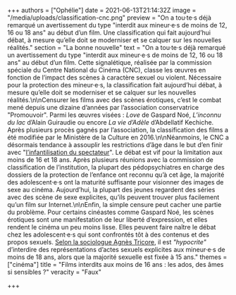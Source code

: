 +++
authors = ["Ophélie"]
date = 2021-06-13T21:14:32Z
image = "/media/uploads/classification-cnc.png"
preview = "On a tou·te·s déjà remarqué un avertissement du type \"interdit aux mineur·e·s de moins de 12, 16 ou 18 ans\" au début d’un film. Une classification qui fait aujourd’hui débat, à mesure qu’elle doit se moderniser et se calquer sur les nouvelles réalités."
section = "La bonne nouvelle"
text = "On a tou·te·s déjà remarqué un avertissement du type \"interdit aux mineur·e·s de moins de 12, 16 ou 18 ans\" au début d’un film. Cette signalétique, réalisée par la commission spéciale du Centre National du Cinéma (CNC), classe les œuvres en fonction de l’impact des scènes à caractère sexuel ou violent. Nécessaire pour la protection des mineur·e·s, la classification fait aujourd’hui débat, à mesure qu’elle doit se moderniser et se calquer sur les nouvelles réalités.\n\nCensurer les films avec des scènes érotiques, c’est le combat mené depuis une dizaine d’années par l’association conservatrice \"Promouvoir\". Parmi les œuvres visées&nbsp;: _Love_ de Gaspard Noé, _L’inconnu du lac_ d’Alain Guiraudie ou encore _La vie d’Adèle_ d’Abdellatif Kechiche. Après plusieurs procès gagnés par l’association, la classification des films a été modifiée par le Ministère de la Culture en 2016.\n\nNéanmoins, le CNC a désormais tendance à assouplir les restrictions d’âge dans le but d’en finir avec \"[l’infantilisation du spectateur](https://www.liberation.fr/debats/2017/01/17/censure-au-cinema-pas-de-clap-de-fin_1542072/)\". Le débat est vif pour la limitation aux moins de 16 et 18 ans. Après plusieurs réunions avec la commission de classification de l’institution, la plupart des pédopsychiatres en charge des dossiers de la protection de l’enfance ont reconnu qu’à cet âge, la majorité des adolescent·e·s ont la maturité suffisante pour visionner des images de sexe au cinéma. Aujourd’hui, la plupart des jeunes regardent des séries avec des scène de sexe explicites, qu’ils peuvent trouver plus facilement qu’un film sur Internet.\n\nEnfin, la simple censure peut cacher une partie du problème. Pour certains cinéastes comme Gaspard Noé, les scènes érotiques sont une manifestation de leur liberté d’expression, et elles rendent le cinéma un peu moins lisse. Elles peuvent faire naître le débat chez les adolescent·e·s qui sont confrontés tôt à des contenus et des propos sexuels. [Selon la sociologue Agnès Tricore](https://www.cairn.info/petit-traite-de-la-liberte-de-creation--9782707159823-page-53.htm?fbclid=IwAR1iVMyD1MnDWuRDvMk6cHPUlCwDTNgFT-D3_T95SZ6Ysx7h36B6Tdfi89U), il est _\"hypocrite\"_ d’interdire des représentations d’actes sexuels explicites aux mineur·e·s de moins de 18 ans, alors que la majorité sexuelle est fixée à 15 ans."
themes = ["cinéma"]
title = "Films interdits aux moins de 16 ans&nbsp;: les ados, des âmes si sensibles&nbsp;?"
veracity = "Faux"

+++
